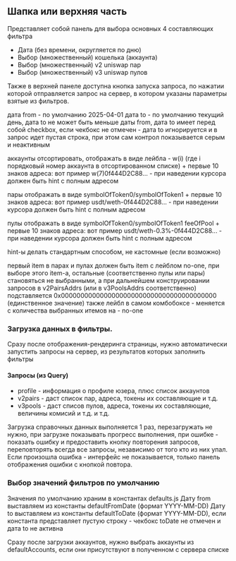 ## Шапка или верхняя часть

Представляет собой панель для выбора основных 4 составляющих фильтра

- Дата (без времени, округляется по дню)
- Выбор (множественный) кошелька (аккаунта)
- Выбор (множественный) v2 uniswap пар
- Выбор (множественный) v3 uniswap пулов

Также в верхней панеле доступна кнопка запуска запроса, по нажатии которой отправляется запрос на сервер, в котором
указаны параметры взятые из фильтров.

дата from - по умолчанию 2025-04-01
дата to - по умолчанию текущий день,
дата to не может быть меньше даты from,
дата to имеет перед собой checkbox, если чекбокс не отмечен - дата to игнорируется и в запрос идет пустая строка, при
этом сам контрол показывается серым и неактивным

аккаунты отсортировать, отображать в виде лейбла - w(i) (где i порядковый номер аккаунта в отсортированном списке) +
первые 10 знаков адреса: вот пример w(7)0f444D2C88... - при наведении курсора должен быть hint с полным адресом

пары отображать в виде symbolOfToken0/symbolOfToken1 + первые 10 знаков адреса: вот пример usdt/weth-0f444D2C88... - при
наведении курсора должен быть hint с полным адресом

пулы отображать в виде symbolOfToken0/symbolOfToken1 feeOfPool + первые 10 знаков адреса: вот пример
usdt/weth-0.3%-0f444D2C88... - при
наведении курсора должен быть hint с полным адресом

hint-ы делать стандартным способом, не кастомные (если возможно)

первый item в парах и пулах должен быть item с лейблом no-one, при выборе этого item-а, остальные (соответственно пулы
или пары) становяться не выбранными, а при дальнейшем конструировании запросов в v2PairsAddrs (или в v3PoolsAddrs
соответственно) подставляется 0x0000000000000000000000000000000000000000 (единственное значение)
также лейбл в самом комбобоксе - меняется с количества выбранных итемов на - no-one

### Загрузка данных в фильтры.

Сразу после отображения-рендеринга страницы, нужно автоматически запустить запросы на сервер, из результатов которых
заполнить фильтры

#### Запросы (из Query)

- profile - информация о профиле юзера, плюс список аккаунтов
- v2pairs - даст список пар, адреса, токены их составляющие и т.д.
- v3pools - даст списов пулов, адреса, токены их составляющие, величины комисий и т.д. и т.д.

Загрузка справочных данных выполняется 1 раз, перезагружать не нужно, при загрузке показывать прогресс выполнения, при
ошибке - показать ошибку и предоставить кнопку повторения запросов, переповторять всегда все запросы, независимо от того
кто из них упал. Если произошла ошибка - интерфейс не показывается, только панель отображения ошибки с кнопкой повтора.

### Выбор значений фильтров по умолчанию

Значения по умолчанию храним в константах defaults.js
Дату from выставляем из константы defaultFromDate (формат YYYY-MM-DD)
Дату to выставляем из константы defaultToDate (формат YYYY-MM-DD), если константа представляет пустую строку - чекбокс toDate не отмечен и дата to не активна

Сразу после загрузки аккаунтов, нужно выбрать аккаунты из defaultAccounts, если они присутствуют в полученном с сервера списке